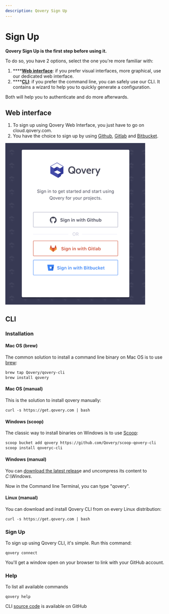 ```yaml
---
description: Qovery Sign Up
---
```


# Sign Up

**Qovery Sign Up is the first step before using it.**

To do so, you have 2 options, select the one you're more familiar with:

1. \*\*\*\*[**Web interface**](sign-up.md#web-interface): if you prefer visual interfaces, more graphical, use our dedicated web interface.
2. \*\*\*\*[**CLI**](sign-up.md#cli): if you prefer the command line, you can safely use our CLI. It contains a wizard to help you to quickly generate a configuration.

Both will help you to authenticate and do more afterwards.

## Web interface

1. To sign up using Qovery Web Interface, you just have to go on cloud.qovery.com.
2. You have the choice to sign up by using [Github](https://github.com/), [Gitlab](https://about.gitlab.com) and [Bitbucket](https://bitbucket.org/).

![](../.gitbook/assets/q-register.png)

## CLI

### Installation

#### Mac OS \(brew\)

The common solution to install a command line binary on Mac OS is to use [brew](https://brew.sh/):

```text
brew tap Qovery/qovery-cli
brew install qovery
```

#### Mac OS \(manual\)

This is the solution to install qovery manually:

```text
curl -s https://get.qovery.com | bash
```

#### Windows \(scoop\)

The classic way to install binaries on Windows is to use [Scoop](https://scoop.sh/):

```text
scoop bucket add qovery https://github.com/Qovery/scoop-qovery-cli
scoop install qoveryc-cli
```

#### Windows \(manual\)

You can [download the latest releas](https://github.com/Qovery/qovery-cli/releases)e and uncompress its content to _C:\Windows_.

Now in the Command line Terminal, you can type "qovery".

#### Linux \(manual\)

You can download and install Qovery CLI from on every Linux distribution:

```text
curl -s https://get.qovery.com | bash
```

### Sign Up

To sign up using Qovery CLI, it's simple. Run this command:

```text
qovery connect
```

You'll get a window open on your browser to link with your GitHub account.

### Help

To list all available commands

```text
qovery help
```

CLI [source code](https://github.com/Qovery/qovery-cli) is available on GitHub

